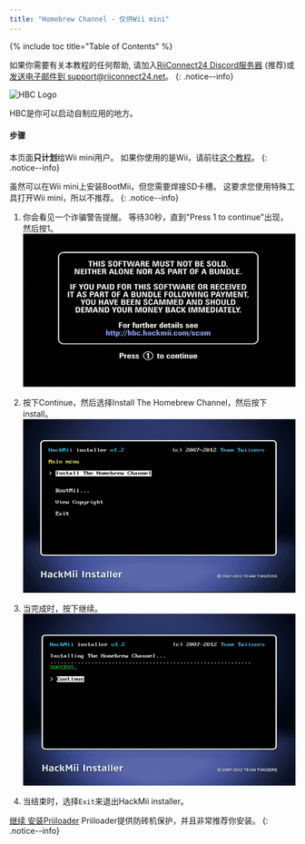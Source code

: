 ```yaml
---
title: "Homebrew Channel - 仅供Wii mini"
---
```


{% include toc title="Table of Contents" %}

如果你需要有关本教程的任何帮助, 请加入[RiiConnect24 Discord服务器](https://discord.gg/rc24) (推荐)或 [发送电子邮件到 support@riiconnect24.net](mailto:support@riiconnect24.net)。
{: .notice--info}

![HBC Logo](/images/hbc.png)

HBC是你可以启动自制应用的地方。

#### 步骤
本页面**只计划**给Wii mini用户。 如果你使用的是Wii，请前往[这个教程](hbc)。
{: .notice--info}

虽然可以在Wii mini上安装BootMii，但您需要焊接SD卡槽。 这要求您使用特殊工具打开Wii mini，所以不推荐。
{: .notice--info}

1. 你会看见一个诈骗警告提醒。 等待30秒，直到"Press 1 to continue"出现，然后按1。 ![诈骗警告提醒](/images/Wii/ScamScreen.png)

1. 按下Continue，然后选择Install The Homebrew Channel，然后按下install。![安装Homebrew Channel](/images/Wii/InstallHomebrewChannel.png)

1. 当完成时，按下继续。![成功安装Homebrew Channel](/images/Wii/SuccessHBC.png)

1. 当结束时，选择`Exit`来退出HackMii installer。

[继续 安装Priiloader](priiloader) Priiloader提供防砖机保护，并且非常推荐你安装。
{: .notice--info}
